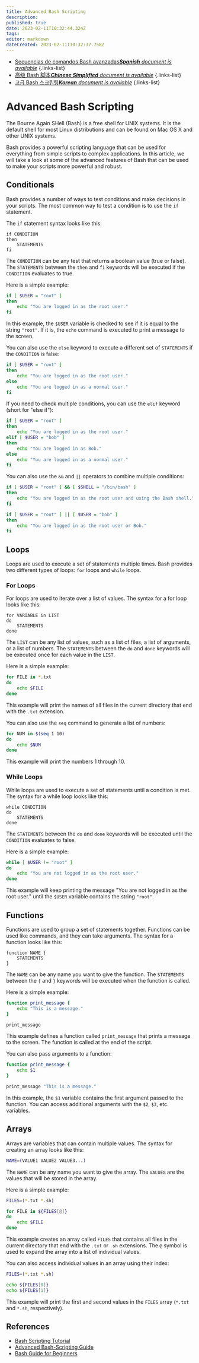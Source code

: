 ```yaml
---
title: Advanced Bash Scripting
description: 
published: true
date: 2023-02-11T10:32:44.324Z
tags: 
editor: markdown
dateCreated: 2023-02-11T10:32:37.758Z
---
```


- [Secuencias de comandos Bash avanzadas***Spanish** document is available*](/es/Knowledge-base/Linux/advanced-bash-scripting)
{.links-list}
- [高级 Bash 脚本***Chinese Simplified** document is available*](/zh/Knowledge-base/Linux/advanced-bash-scripting)
{.links-list}
- [고급 Bash 스크립팅***Korean** document is available*](/ko/Knowledge-base/Linux/advanced-bash-scripting)
{.links-list}


# Advanced Bash Scripting

The Bourne Again SHell (Bash) is a free shell for UNIX systems. It is the default shell for most Linux distributions and can be found on Mac OS X and other UNIX systems.

Bash provides a powerful scripting language that can be used for everything from simple scripts to complex applications. In this article, we will take a look at some of the advanced features of Bash that can be used to make your scripts more powerful and robust.

## Conditionals

Bash provides a number of ways to test conditions and make decisions in your scripts. The most common way to test a condition is to use the `if` statement.

The `if` statement syntax looks like this:

```
if CONDITION
then
    STATEMENTS
fi
```

The `CONDITION` can be any test that returns a boolean value (true or false). The `STATEMENTS` between the `then` and `fi` keywords will be executed if the `CONDITION` evaluates to true.

Here is a simple example:

```bash
if [ $USER = "root" ]
then
    echo "You are logged in as the root user."
fi
```

In this example, the `$USER` variable is checked to see if it is equal to the string `"root"`. If it is, the `echo` command is executed to print a message to the screen.

You can also use the `else` keyword to execute a different set of `STATEMENTS` if the `CONDITION` is false:

```bash
if [ $USER = "root" ]
then
    echo "You are logged in as the root user."
else
    echo "You are logged in as a normal user."
fi
```

If you need to check multiple conditions, you can use the `elif` keyword (short for "else if"):

```bash
if [ $USER = "root" ]
then
    echo "You are logged in as the root user."
elif [ $USER = "bob" ]
then
    echo "You are logged in as Bob."
else
    echo "You are logged in as a normal user."
fi
```

You can also use the `&&` and `||` operators to combine multiple conditions:

```bash
if [ $USER = "root" ] && [ $SHELL = "/bin/bash" ]
then
    echo "You are logged in as the root user and using the Bash shell."
fi

if [ $USER = "root" ] || [ $USER = "bob" ]
then
    echo "You are logged in as the root user or Bob."
fi
```

## Loops

Loops are used to execute a set of statements multiple times. Bash provides two different types of loops: `for` loops and `while` loops.

### For Loops

For loops are used to iterate over a list of values. The syntax for a for loop looks like this:

```
for VARIABLE in LIST
do
    STATEMENTS
done
```

The `LIST` can be any list of values, such as a list of files, a list of arguments, or a list of numbers. The `STATEMENTS` between the `do` and `done` keywords will be executed once for each value in the `LIST`.

Here is a simple example:

```bash
for FILE in *.txt
do
    echo $FILE
done
```

This example will print the names of all files in the current directory that end with the `.txt` extension.

You can also use the `seq` command to generate a list of numbers:

```bash
for NUM in $(seq 1 10)
do
    echo $NUM
done
```

This example will print the numbers 1 through 10.

### While Loops

While loops are used to execute a set of statements until a condition is met. The syntax for a while loop looks like this:

```
while CONDITION
do
    STATEMENTS
done
```

The `STATEMENTS` between the `do` and `done` keywords will be executed until the `CONDITION` evaluates to false.

Here is a simple example:

```bash
while [ $USER != "root" ]
do
    echo "You are not logged in as the root user."
done
```

This example will keep printing the message "You are not logged in as the root user." until the `$USER` variable contains the string `"root"`.

## Functions

Functions are used to group a set of statements together. Functions can be used like commands, and they can take arguments. The syntax for a function looks like this:

```
function NAME {
    STATEMENTS
}
```

The `NAME` can be any name you want to give the function. The `STATEMENTS` between the `{` and `}` keywords will be executed when the function is called.

Here is a simple example:

```bash
function print_message {
    echo "This is a message."
}

print_message
```

This example defines a function called `print_message` that prints a message to the screen. The function is called at the end of the script.

You can also pass arguments to a function:

```bash
function print_message {
    echo $1
}

print_message "This is a message."
```

In this example, the `$1` variable contains the first argument passed to the function. You can access additional arguments with the `$2`, `$3`, etc. variables.

## Arrays

Arrays are variables that can contain multiple values. The syntax for creating an array looks like this:

```bash
NAME=(VALUE1 VALUE2 VALUE3...)
```

The `NAME` can be any name you want to give the array. The `VALUE`s are the values that will be stored in the array.

Here is a simple example:

```bash
FILES=(*.txt *.sh)

for FILE in ${FILES[@]}
do
    echo $FILE
done
```

This example creates an array called `FILES` that contains all files in the current directory that end with the `.txt` or `.sh` extensions. The `@` symbol is used to expand the array into a list of individual values.

You can also access individual values in an array using their index:

```bash
FILES=(*.txt *.sh)

echo ${FILES[0]}
echo ${FILES[1]}
```

This example will print the first and second values in the `FILES` array (`*.txt` and `*.sh`, respectively).

## References

  - [Bash Scripting Tutorial](https://www.shellscript.sh/)
  - [Advanced Bash-Scripting Guide](https://tldp.org/LDP/abs/html/)
  - [Bash Guide for Beginners](https://www.softpanorama.org/Scripting/Shellorama/bash_guide_for_beginners.shtml)